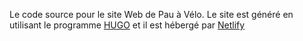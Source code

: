 Le code source pour le site Web de Pau à Vélo.
Le site est généré en utilisant le programme [HUGO](gohugo.io) et il est
hébergé par [Netlify](netlify.com)
